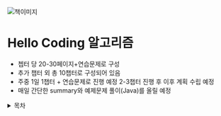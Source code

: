 
![책이미지](http://image.kyobobook.co.kr/images/book/xlarge/547/x9788968483547.jpg)

# Hello Coding 알고리즘

- 쳅터 당 20-30페이지+연습문제로 구성
- 추가 챕터 외 총 10챕터로 구성되어 있음
- 주중 1일 1챕터 + 연습문제로 진행 예정 2-3챕터 진행 후 이후 계획 수립 예정
- 매일 간단한 summary와 예제문제 풀이(Java)를 올릴 예정




<details>
<summary>목차</summary>
<div markdown="1">       

# Chapter 1 알고리즘의 소개
##  01 들어가는 글
###  성능에 대해 알아야 하는 것들
###  문제를 풀기 위해 알아야 하는 것들
##  02 이진 탐색
###  더 좋은 탐색 방법
###  실행 시간
##  03 빅오 표기법
###  알고리즘 실행 시간이 증가하는 속도가 다르다면?
###  여러 가지 빅오 실행 시간 살펴보기
###  최악의 실행 시간을 나타내는 빅오 표기법
###  많이 사용하는 빅오 실행 시간의 예
###  외판원 문제
<연습문제>

# Chapter 2 선택 정렬
##  01 메모리가 동작하는 방법
##  02 배열과 연결 리스트
###  연결 리스트
###  배열
###  용어
###  리스트의 가운데에 삽입하기
###  삭제하기
##  03 선택 정렬
###  예제 코드
<연습문제>

# chapter 3 재귀
##  01 시작하기에 앞서
##  02 재귀
##  03 기본 단계와 재귀 단계
##  04 스택
###  호출 스택
###  재귀 함수에서 호출 스택 사용
<연습문제>

# chapter 4 퀵 정렬
##  01 분할 정복
##  02 퀵 정렬
##  03 빅오 표기법 복습
###  병합 정렬과 퀵 정렬 비교
###  평균적인 경우와 최악의 경우 비교
<연습문제>

# chapter 5 해시 테이블
##  01 해시 함수의 소개
##  02 해시 함수
##  03 해시 테이블을 사용하는 예
###  해시 테이블로 조회하기
###  중복된 항목을 방지하기
###  해시 테이블을 캐시로 사용하기
###  해시 테이블의 장점
##  04 충돌
##  05 성능
###  사용률
###  좋은 해시 함수란
<연습문제>

# chapter 6 너비 우선 탐색
## 01 시작하기에 앞서
## 02 그래프의 소개
### 그래프란 무엇인가?
## 03 너비 우선 탐색
### 최단 경로 찾기
### 큐
## 04 그래프의 구현
## 05 알고리즘의 구현
### 실행 시간
<연습문제>

# chapter 7 다익스트라 알고리즘
## 01 너비 우선 탐색 vs 다익스트라 알고리즘
## 02 다익스트라 알고리즘
## 03 용어 설명
## 04 다익스트라 알고리즘을 사용한 물물 교환
## 05 간선의 가중치가 음수인 경우
## 06 구현
<연습문제>

# chapter 8 탐욕 알고리즘
## 01 수업 시간표 짜기 문제
## 02 배낭 채우기 문제
## 03 집합 커버링 문제
### 근사 알고리즘
## 04 NP-완전 문제
### 단계별로 풀어보는 외판원 문제
### 어떤 문제가 NP-완전 문제인지 알 수 있는 방법은?
<연습문제>

# chapter 9 동적 프로그래밍
## 01 배낭 채우기 문제
### 단순한 방법
### 동적 프로그래밍
## 02 배낭 채우기 문제에서 자주 하는 질문
### 만약 물건이 추가되면 어떻게 되나요?
### 만약 행의 순서가 바뀌면 어떻게 되나요?
### 격자를 행 방향이 아니라 열 방향으로 채워도 되나요?
### 만약 더 작은 물건을 추가하면 어떻게 되나요?
### 물건의 일부만 훔칠 수도 있나요?
### 여행 일정 최적화 문제
### 서로 의존적인 물건을 다루는 방법
### 하위 배낭이 두 개 이상인 경우도 있을 수 있나요?
### 배낭을 완전히 채우지 못하는 경우도 있나요?
## 03 최장 공통 부분 문자열
### 격자 만들기
### 격자 채우기
### 해답
### 최장 공통 부분열
### 최장 공통 부분열 문제의 해답
<연습문제>

# chapter 10 KNN 알고리즘
## 01 오렌지와 자몽 분류하기
## 02 추천 시스템 만들기
### 특징 추출
### 회귀 분석
### 좋은 특징 고르기
## 03 머신러닝의 소개
### OCR
### 스팸 필터 만들기
### 주식 시장 예측하기
<연습문제>

# chapter 11 더 공부해야 할 것
## 01 트리
## 02 역 인덱스
## 03 퓨리에 변환
## 04 병렬 알고리즘
## 05 맵리듀스
### 분산 알고리즘이 유용한 이유는?
### 맵 함수
### 리듀스 함수
## 06 블룸 필터와 하이퍼로그로그
### 블룸 필터
### 하이퍼로그로그
## 07 SHA 알고리즘
### 파일 비교
### 패스워드 확인
## 08 지역 민감 해싱
## 09 디피-헬만 키 교환
## 10 선형 프로그래밍
## 11 에필로그


</div>
</details>